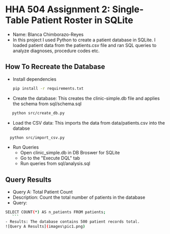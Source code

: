 # HHA 504 Assignment 2: Single-Table Patient Roster in SQLite
- Name: Blanca Chimborazo-Reyes
- In this project I used Python to create a patient database in SQLite. I loaded patient data from the patients.csv file and ran SQL queries to analyze diagnoses, procedure codes etc. 

## How To Recreate the Database
- Install dependencies
   ```bash
   pip install -r requirements.txt
   ```
- Create the database: This creates the clinic-simple.db file and applies the schema from sql/schema.sql
```bash
   python src/create_db.py
   ```
- Load the CSV data: This imports the data from data/patients.csv into the databse
 ```bash
   python src/import_csv.py
   ```
- Run Queries
    - Open clinic_simple.db in DB Broswer for SQLite
    - Go to the "Execute DQL" tab
    - Run queries from sql/analysis.sql

## Query Results
- Query A: Total Patient Count
- Description: Count the total number of patients in the database
- Query: 
 ```bash
 SELECT COUNT(*) AS n_patients FROM patients;
    ```
- Results: The database contains 500 patient records total.
![Query A Results](images\pic1.png)
